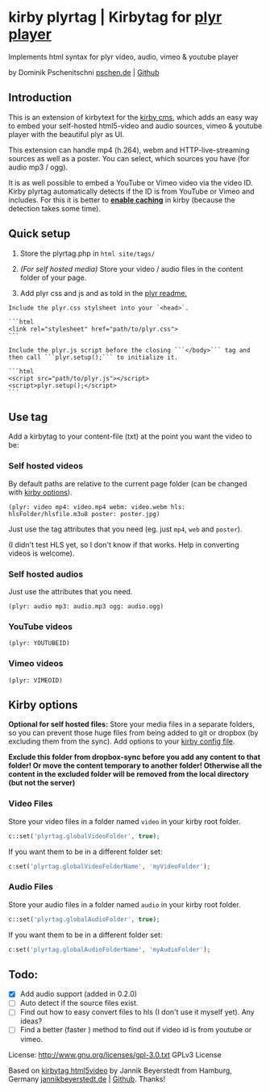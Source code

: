 # kirby plyrtag | Kirbytag for [plyr player](https://github.com/Selz/plyr)
Implements html syntax for plyr video, audio, vimeo & youtube player

by Dominik Pschenitschni
[pschen.de](http://pschen.de) | [Github](https://github.com/dpschen)

## Introduction

This is an extension of kirbytext for the [kirby cms](getkirby.com), which adds an easy way to embed your self-hosted html5-video and audio sources, vimeo & youtube player with the beautiful plyr as UI.

This extension can handle mp4 (h.264), webm and HTTP-live-streaming sources as well as a poster. You can select, which sources you have (for audio mp3 / ogg).

It is as well possible to embed a YouTube or Vimeo video via the video ID. Kirby plyrtag automatically detects if the ID is from YouTube or Vimeo and includes. For this it is better to [**enable caching**](https://getkirby.com/docs/developer-guide/advanced/caching) in kirby (because the detection takes some time).

## Quick setup
  1. Store the plyrtag.php in
    ```html
    site/tags/
    ```

  2. _(For self hosted media)_ Store your video / audio files in the content folder of your page.

  3. Add plyr css and js and as told in the [plyr readme.](https://github.com/Selz/plyr/blob/master/readme.md)

    Include the plyr.css stylsheet into your `<head>`.

    ```html
    <link rel="stylesheet" href="path/to/plyr.css">
    ```

    Include the plyr.js script before the closing ```</body>``` tag and then call ```plyr.setup();``` to initialize it.

    ```html
    <script src="path/to/plyr.js"></script>
    <script>plyr.setup();</script>
    ```

## Use tag
Add a kirbytag to your content-file (txt) at the point you want the video to be:  

### Self hosted videos

By default paths are relative to the current page folder (can be changed with [kirby options](#kirby_options)).

```
(plyr: video mp4: video.mp4 webm: video.webm hls: hlsFolder/hlsfile.m3u8 poster: poster.jpg)
```

Just use the tag attributes that you need (eg. just ```mp4```, ```web``` and ```poster```).

(I didn't test HLS yet, so I don't know if that works. Help in converting videos is welcome).

### Self hosted audios

Just use the attributes that you need.

```
(plyr: audio mp3: audio.mp3 ogg: audio.ogg)
```

### YouTube videos

```
(plyr: YOUTUBEID)
```

### Vimeo videos

```
(plyr: VIMEOID)
```

## Kirby options<a name="kirby_options"></a>

**Optional for self hosted files:** Store your media files in a separate folders, so you can prevent those huge files from being added to git or dropbox (by excluding them from the sync). Add options to your [kirby config file](https://getkirby.com/docs/developer-guide/configuration/options).

**Exclude this folder from dropbox-sync before you add any content to that folder! Or move the content temporary to another folder! Otherwise all the content in the excluded folder will be removed from the local directory (but not the server)**


### Video Files
Store your video files in a folder named ```video``` in your kirby root folder.

```php
c::set('plyrtag.globalVideoFolder', true);
```

If you want them to be in a different folder set:

```php
c:set('plyrtag.globalVideoFolderName', 'myVideoFolder');
```

### Audio Files
Store your audio files in a folder named ```audio``` in your kirby root folder.

```php
c::set('plyrtag.globalAudioFolder', true);
```

If you want them to be in a different folder set:

```php
c:set('plyrtag.globalAudioFolderName', 'myAudioFolder');
```

## Todo:
- [x] Add audio support (added in 0.2.0)
- [ ] Auto detect if the source files exist.
- [ ] Find out how to easy convert files to hls (I don't use it myself yet). Any ideas?
- [ ] Find a better (faster ) method to find out if video id is from youtube or vimeo.

License: http://www.gnu.org/licenses/gpl-3.0.txt GPLv3 License

Based on [kirbytag html5video](https://github.com/jbeyerstedt/kirby-kirbytag-html5video) by Jannik Beyerstedt from Hamburg, Germany
[jannikbeyerstedt.de](http://jannikbeyerstedt.de) | [Github](https://github.com/jbeyerstedt).
Thanks!
